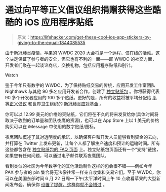 # 通过向平等正义倡议组织捐赠获得这些酷酷的 iOS 应用程序贴纸

> 原文：<https://lifehacker.com/get-these-cool-ios-app-stickers-by-giving-to-the-equal-1844085535>

由于新冠肺炎疫情，苹果的 WWDC 2020 大会将是一个远程、仅在线的活动。这个决定保证了参与者的安全，但它也有不利的一面——即 WWDC 的社交方面，开发者们聚在一起谈论商店，交换礼物，包括应用程序贴纸和别针。

Watch

鉴于今年只有数字的 WWDC，为了保持贴纸交易的传统，应用开发工作室团队 Nighthawk 与其他 90 多名应用开发者合作，创建了 [独立贴纸包](https://www.indiestickerpack.com/) 。你将获得代表 90 多个开发者应用的 100 多个贴纸。更好的是，所有的收益将被平均分配给 [平等正义倡议](https://eji.org/) 和世界卫生组织的 [新冠肺炎应对基金](https://www.who.int/emergencies/diseases/novel-coronavirus-2019/donate) 。

你可以以 12.99 美元的价格购买贴纸，它们将在不久的将来发货给你(具体时间将取决于收到的订单量和团队夜鹰的资源)，也可以在 App Store 上以 1 美元的价格购买可以在 iMessage 中使用的数字贴纸/图标。

夜鹰团队概述了其对透明度的承诺，以确保客户和开发人员能够看到资金的去向，并打算在 Twitter 上发布更新，让每个人都了解生产速度和预计的运输时间。所有这些都包含在 [独立贴纸包的 FAQ 页面](https://www.indiestickerpack.com/faq) 上。独立贴纸包页面还有一个“支持”链接，如果您有任何问题，可以通过电子邮件联系夜鹰团队。

看到类似的社区为今年数字化的其他活动制作这样的包会很不错——例如今年 PAX 参与者的 pin 集合将无法像往常一样亲自收集和交易它们。至于 WWDC，你可以在美国东部时间 6 月 22 日周一下午/太平洋时间上午 10 点收看苹果的大型新闻发布会。确保你 [设置了提醒，这样你就不会错过](https://lifehacker.com/how-to-live-stream-apples-wwdc-on-monday-1844067765) 。